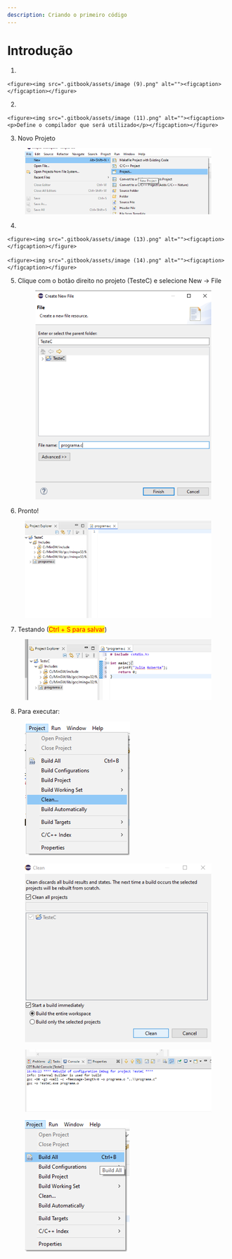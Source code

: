 ```yaml
---
description: Criando o primeiro código
---
```


# Introdução

1.

    <figure><img src=".gitbook/assets/image (9).png" alt=""><figcaption></figcaption></figure>


2.

    <figure><img src=".gitbook/assets/image (11).png" alt=""><figcaption><p>Define o compilador que será utilizado</p></figcaption></figure>


3. Novo Projeto

<figure><img src=".gitbook/assets/image (12).png" alt=""><figcaption></figcaption></figure>

4.

    <figure><img src=".gitbook/assets/image (13).png" alt=""><figcaption></figcaption></figure>

    <figure><img src=".gitbook/assets/image (14).png" alt=""><figcaption></figcaption></figure>


5.  Clique com o botão direito no projeto (TesteC) e selecione New ->  File

    <figure><img src=".gitbook/assets/image (15).png" alt=""><figcaption></figcaption></figure>


6. Pronto!

<figure><img src=".gitbook/assets/image (17).png" alt=""><figcaption></figcaption></figure>

7. Testando (<mark style="color:red;">Ctrl + S para salvar</mark>)

<figure><img src=".gitbook/assets/image (18).png" alt=""><figcaption></figcaption></figure>

8. Para executar:

<figure><img src=".gitbook/assets/image (19).png" alt=""><figcaption></figcaption></figure>

<figure><img src=".gitbook/assets/image (20).png" alt=""><figcaption></figcaption></figure>

<figure><img src=".gitbook/assets/image (21).png" alt=""><figcaption></figcaption></figure>

<figure><img src=".gitbook/assets/image (22).png" alt=""><figcaption></figcaption></figure>
